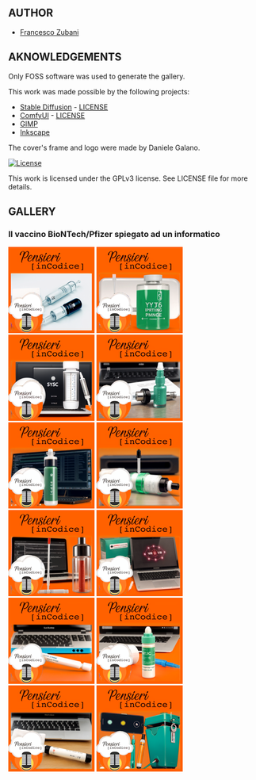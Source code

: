 ## AUTHOR

- [Francesco Zubani](https://www.linkedin.com/in/francesco-zubani-5957081a6/)

## AKNOWLEDGEMENTS

Only FOSS software was used to generate the gallery.

This work was made possible by the following projects:

- [Stable Diffusion](https://github.com/CompVis/stable-diffusion) - [LICENSE](https://github.com/CompVis/stable-diffusion/blob/main/LICENSE)
- [ComfyUI](https://github.com/comfyanonymous/ComfyUI) - [LICENSE](https://github.com/comfyanonymous/ComfyUI/blob/master/LICENSE)
- [GIMP](https://www.gimp.org/)
- [Inkscape](https://inkscape.org/)

The cover's frame and logo were made by Daniele Galano.

[![License](https://img.shields.io/badge/License-GPL%20v3-blue.svg)](http://www.gnu.org/licenses/gpl-3.0)

This work is licensed under the GPLv3 license.
See LICENSE file for more details.

## GALLERY

### Il vaccino BioNTech/Pfizer spiegato ad un informatico

<div class="gallery">
  <a href="PIC53_01.png"><img class="thumbnail" src="./thumbs/PIC53_01.png" alt="PIC53_01"></a>
  <a href="PIC53_02.png"><img class="thumbnail" src="./thumbs/PIC53_02.png" alt="PIC53_02"></a>
  <a href="PIC53_03.png"><img class="thumbnail" src="./thumbs/PIC53_03.png" alt="PIC53_03"></a>
  <a href="PIC53_04.png"><img class="thumbnail" src="./thumbs/PIC53_04.png" alt="PIC53_04"></a>
  <a href="PIC53_05.png"><img class="thumbnail" src="./thumbs/PIC53_05.png" alt="PIC53_05"></a>
  <a href="PIC53_06.png"><img class="thumbnail" src="./thumbs/PIC53_06.png" alt="PIC53_06"></a>
  <a href="PIC53_07.png"><img class="thumbnail" src="./thumbs/PIC53_07.png" alt="PIC53_07"></a>
  <a href="PIC53_08.png"><img class="thumbnail" src="./thumbs/PIC53_08.png" alt="PIC53_08"></a>
  <a href="PIC53_09.png"><img class="thumbnail" src="./thumbs/PIC53_09.png" alt="PIC53_09"></a>
  <a href="PIC53_10.png"><img class="thumbnail" src="./thumbs/PIC53_10.png" alt="PIC53_10"></a>
  <a href="PIC53_11.png"><img class="thumbnail" src="./thumbs/PIC53_11.png" alt="PIC53_11"></a>
  <a href="PIC53_12.png"><img class="thumbnail" src="./thumbs/PIC53_12.png" alt="PIC53_12"></a>
</div>
</body>
</html>
